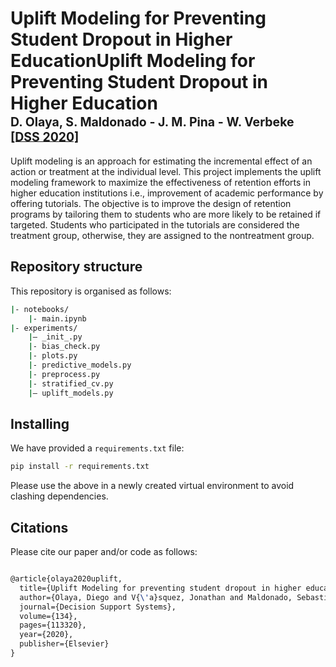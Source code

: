 # Uplift Modeling for Preventing Student Dropout in Higher EducationUplift Modeling for Preventing Student Dropout in Higher Education </br><sub><sub>D. Olaya, S. Maldonado - J. M. Pina - W. Verbeke [[DSS 2020]](https://doi.org/10.1016/j.dss.2020.113320)</sub></sub>

Uplift modeling is an approach for estimating the incremental effect of an action or treatment at the individual level. This project implements the uplift modeling framework to maximize the effectiveness of retention efforts in higher education institutions i.e., improvement of academic performance by offering tutorials. The objective is to improve the design of retention programs by tailoring them to students who are more likely to be retained if targeted. Students who participated in the tutorials are considered the treatment group, otherwise, they are assigned to the nontreatment group.

## Repository structure
This repository is organised as follows:
```bash
|- notebooks/
    |- main.ipynb
|- experiments/
    |– _init_.py
    |- bias_check.py
    |- plots.py
    |- predictive_models.py
    |- preprocess.py
    |- stratified_cv.py
    |– uplift_models.py
```

## Installing
We have provided a `requirements.txt` file:
```bash
pip install -r requirements.txt
```
Please use the above in a newly created virtual environment to avoid clashing dependencies.

## Citations
Please cite our paper and/or code as follows:

```tex

@article{olaya2020uplift,
  title={Uplift Modeling for preventing student dropout in higher education},
  author={Olaya, Diego and V{\'a}squez, Jonathan and Maldonado, Sebasti{\'a}n and Miranda, Jaime and Verbeke, Wouter},
  journal={Decision Support Systems},
  volume={134},
  pages={113320},
  year={2020},
  publisher={Elsevier}
}

```
